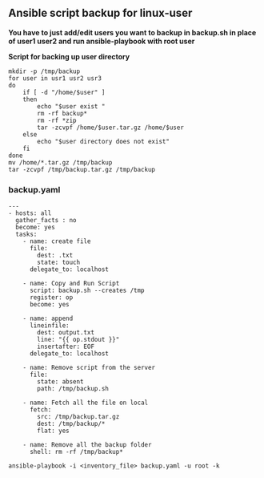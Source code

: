 ## Ansible script backup for linux-user

**You have to just add/edit users you want to backup in backup.sh in place of user1 user2 and run ansible-playbook with root user**

**Script for backing up user directory**

```
mkdir -p /tmp/backup
for user in usr1 usr2 usr3
do
	if [ -d "/home/$user" ]
	then	
		echo "$user exist "
		rm -rf backup*
		rm -rf *zip
		tar -zcvpf /home/$user.tar.gz /home/$user
	else 
		echo "$user directory does not exist"
	fi
done 
mv /home/*.tar.gz /tmp/backup
tar -zcvpf /tmp/backup.tar.gz /tmp/backup
```

### backup.yaml

```
---
- hosts: all
  gather_facts : no
  become: yes
  tasks:
    - name: create file
      file:
        dest: .txt
        state: touch
      delegate_to: localhost

    - name: Copy and Run Script
      script: backup.sh --creates /tmp
      register: op
      become: yes

    - name: append
      lineinfile:
        dest: output.txt
        line: "{{ op.stdout }}"
        insertafter: EOF
      delegate_to: localhost

    - name: Remove script from the server
      file:
        state: absent
        path: /tmp/backup.sh

    - name: Fetch all the file on local
      fetch:
        src: /tmp/backup.tar.gz
        dest: /tmp/backup/*
        flat: yes

    - name: Remove all the backup folder
      shell: rm -rf /tmp/backup*
```

```
ansible-playbook -i <inventory_file> backup.yaml -u root -k
```

